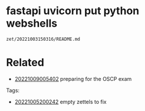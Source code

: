 # fastapi uvicorn put python webshells

` zet/20221003150316/README.md `

# Related

- [20221009005402](/zet/20221009005402/README.md) preparing for the OSCP exam

Tags:

- [20221005200242](/zet/20221005200242/README.md) empty zettels to fix
    
